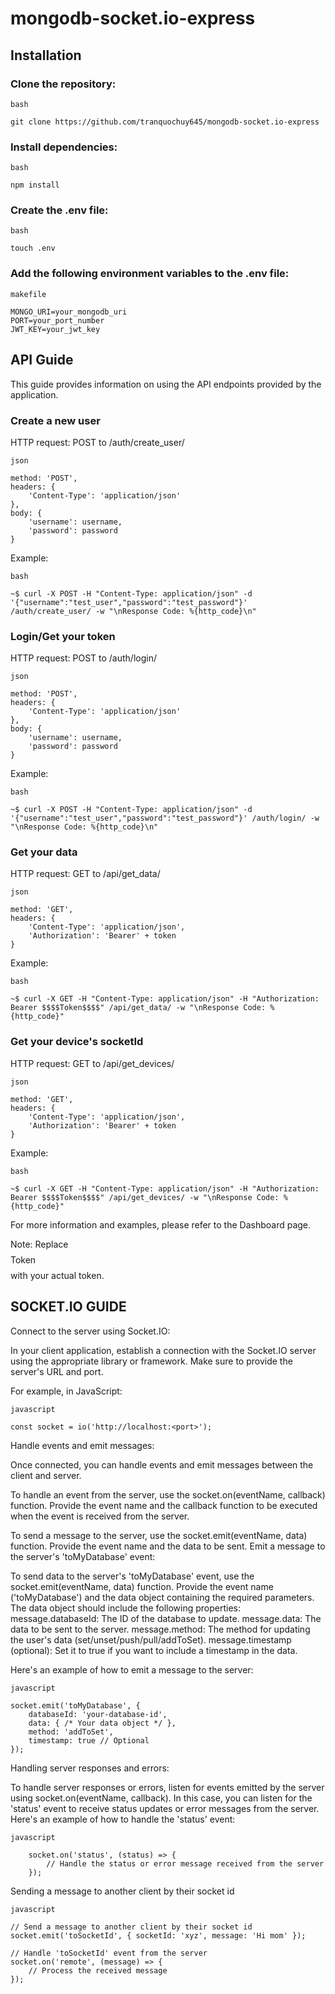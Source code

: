 # mongodb-socket.io-express
## Installation

### Clone the repository:
``` 
bash

git clone https://github.com/tranquochuy645/mongodb-socket.io-express
``` 
### Install dependencies:

``` 
bash

npm install
``` 
### Create the .env file:
``` 
bash

touch .env
``` 
### Add the following environment variables to the .env file:
``` 
makefile

MONGO_URI=your_mongodb_uri
PORT=your_port_number
JWT_KEY=your_jwt_key
``` 
## API Guide

This guide provides information on using the API endpoints provided by the application.
### Create a new user

HTTP request: POST to /auth/create_user/
``` 
json

method: 'POST',
headers: {
    'Content-Type': 'application/json'
},
body: {
    'username': username,
    'password': password
}
``` 
Example:
``` 
bash

~$ curl -X POST -H "Content-Type: application/json" -d '{"username":"test_user","password":"test_password"}' /auth/create_user/ -w "\nResponse Code: %{http_code}\n"
``` 
### Login/Get your token

HTTP request: POST to /auth/login/
``` 
json

method: 'POST',
headers: {
    'Content-Type': 'application/json'
},
body: {
    'username': username,
    'password': password
}
``` 
Example:
``` 
bash

~$ curl -X POST -H "Content-Type: application/json" -d '{"username":"test_user","password":"test_password"}' /auth/login/ -w "\nResponse Code: %{http_code}\n"
``` 
### Get your data

HTTP request: GET to /api/get_data/
``` 
json

method: 'GET',
headers: {
    'Content-Type': 'application/json',
    'Authorization': 'Bearer' + token
}
``` 
Example:
``` 
bash

~$ curl -X GET -H "Content-Type: application/json" -H "Authorization: Bearer $$$$Token$$$$" /api/get_data/ -w "\nResponse Code: %{http_code}"
``` 
### Get your device's socketId

HTTP request: GET to /api/get_devices/
``` 
json

method: 'GET',
headers: {
    'Content-Type': 'application/json',
    'Authorization': 'Bearer' + token
}
``` 
Example:
``` 
bash

~$ curl -X GET -H "Content-Type: application/json" -H "Authorization: Bearer $$$$Token$$$$" /api/get_devices/ -w "\nResponse Code: %{http_code}"
``` 
For more information and examples, please refer to the Dashboard page.

Note: Replace $$$$Token$$$$ with your actual token.

## SOCKET.IO GUIDE

Connect to the server using Socket.IO:

In your client application, establish a connection with the Socket.IO server using the appropriate library or framework. Make sure to provide the server's URL and port.

For example, in JavaScript:
``` 
javascript

const socket = io('http://localhost:<port>');
``` 
Handle events and emit messages:

Once connected, you can handle events and emit messages between the client and server.

To handle an event from the server, use the socket.on(eventName, callback) function. Provide the event name and the callback function to be executed when the event is received from the server.

To send a message to the server, use the socket.emit(eventName, data) function. Provide the event name and the data to be sent.
Emit a message to the server's 'toMyDatabase' event:

   To send data to the server's 'toMyDatabase' event, use the socket.emit(eventName, data) function.
   Provide the event name ('toMyDatabase') and the data object containing the required parameters.
   The data object should include the following properties:
       message.databaseId: The ID of the database to update.
       message.data: The data to be sent to the server.
       message.method: The method for updating the user's data (set/unset/push/pull/addToSet).
       message.timestamp (optional): Set it to true if you want to include a timestamp in the data.

Here's an example of how to emit a message to the server:
``` 
javascript

socket.emit('toMyDatabase', {
    databaseId: 'your-database-id',
    data: { /* Your data object */ },
    method: 'addToSet',
    timestamp: true // Optional
});
``` 
Handling server responses and errors:

   To handle server responses or errors, listen for events emitted by the server using socket.on(eventName, callback).
   In this case, you can listen for the 'status' event to receive status updates or error messages from the server.
   Here's an example of how to handle the 'status' event:
    
``` 
javascript

    socket.on('status', (status) => {
        // Handle the status or error message received from the server
    });
``` 
Sending a message to another client by their socket id
``` 
javascript

// Send a message to another client by their socket id
socket.emit('toSocketId', { socketId: 'xyz', message: 'Hi mom' });

// Handle 'toSocketId' event from the server
socket.on('remote', (message) => {
    // Process the received message
});
``` 
